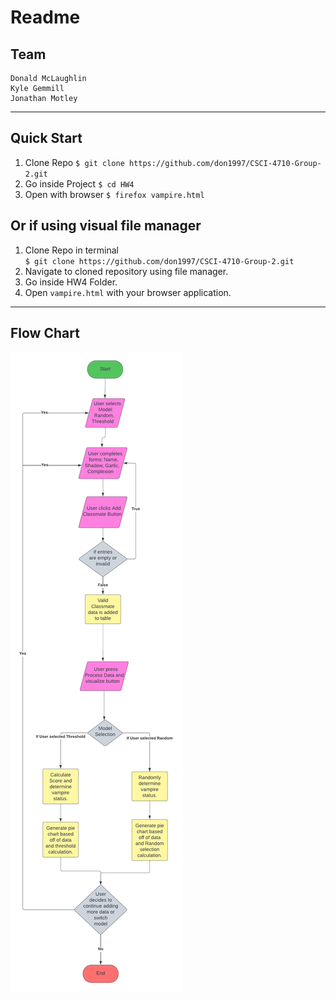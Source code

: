 # Readme

## Team
```
Donald McLaughlin
Kyle Gemmill
Jonathan Motley

```
---
## Quick Start

1. Clone Repo
`$ git clone https://github.com/don1997/CSCI-4710-Group-2.git`
2. Go inside Project
`$ cd HW4`
3. Open with browser 
`$ firefox vampire.html`

## Or if using visual file manager
1. Clone Repo in terminal  
`$ git clone https://github.com/don1997/CSCI-4710-Group-2.git`
2. Navigate to cloned repository using file manager.
3. Go inside HW4 Folder.
4. Open `vampire.html` with your browser application. 
---
## Flow Chart
![image](VampireFlow.png)
